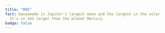 ```yaml
---
title: "095"
fact: Ganyemede is Jupiter's largest moon and the largest in the solar system.
  It's so 26% larger than the planet Mercury.
badge: false
---
```

